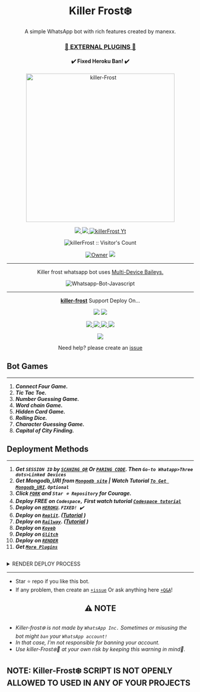  <h1 align="center"> Killer Frost❄️  </h1> 
<p align="center"> A simple WhatsApp bot with rich features created by manexx. </p>

 
<h3 align="center"> <a href="https://github.com/Manexxxx/Killer frost Media">🍫 EXTERNAL PLUGINS 🍫</a></h3> 

<h4 align="center"> ✔️ Fixed Heroku Ban! ✔️</h4> 


<p align="center">
  <a href="https://youtube.com/@manexxxx">
    <img alt="killer-Frost" height="400" src="https://telegra.ph/file/440377d1c5a39c3e6930d.jpg">
  </a>
</p>
    
   
   
<p align="center">
   <a href="https://github.com/Manexxxx/killer-Frost/fork">
    <img src="https://img.shields.io/github/forks/Manexxxx/killer-Frost?style=flat-square&logo=github&color=darkred">
   </a>
  <a href="https://github.com/Manexxxx/Killer-Frost/stargazers"> 
     <img src="https://img.shields.io/github/stars/Manexxxx/killer-Frost?style=flat-square&logo=github&color=darkred">
 </a>



  <a aria-label="Killer frost is free to use" href="https://youtube.com/@killer frost" target="_blank">
    <img alt="killerFrost Yt" src="https://img.shields.io/youtube/channel/subscribers/UCU071AMRqcd5mfTdCgJFwPg" target="_blank" />
  </a>

</p>
<p align="center"><img src="https://profile-counter.glitch.me/{killerFrost}/count.svg" alt="killerFrost :: Visitor's Count" /></p>

<p align="center">

 <a href="https://github.com/Manexxxx">
 <img title="Owner" src="https://img.shields.io/badge/Manexxxx-darkred?style=flat-square&logo=github&label=owner"></a>
   <a href="https://github.com/Manexxxx">
    <img src="https://img.shields.io/github/followers/Manexxxx?style=flat-square&logo=github&color=blue">
  </a>
  

 
 </p>





---




<p align="center"> Killer frost whatsapp bot uses
  <a href="https://github.com/adiwajshing/Baileys">Multi-Device Baileys.</a>
</p>
<p align="center">
  <img title="Whatsapp-Bot-Javascript" src="https://img.shields.io/badge/Javascript-363303?style=for-the-badge&logo=javascript&logoColor=c6c631"></img>
</p>

---

<p align="center">
  <a href="https://github.com/Manexxxx/killer-Frost"><b>killer-frost</b></a> Support Deploy On...
</p>

<p align="center">
  <a href="https://github.com/Manexxxx/killer-frost/blob/main/temp/deploy-on-vps.md"><img src="https://img.shields.io/badge/self hosting-3d1513?style=for-the-badge&logo=serverless&logoColor=FD5750"></a>
  <a href="https://frost❄️-web01.vercel.app/deploy?platform=railway"><img src="https://img.shields.io/badge/railway-3e164f?style=for-the-badge&logo=railway&logoColor=0B0D0E"></a>
</p>
<p align="center">
  <a href="https://frost❄️-web01.vercel.app/deploy?platform=heroku"> <img src="https://img.shields.io/badge/heroku-9d7acc?style=for-the-badge&logo=heroku&logoColor=430098"> </a>
  <a href="https://frost❄️-web01.vercel.app/deploy?platform=repl"  > <img src="https://img.shields.io/badge/replit-253c99?style=for-the-badge&logo=replit&logoColor=F26207"> </a>
  <a href="https://frost❄️-web01.vercel.app/deploy?platform=koyeb" > <img src="https://img.shields.io/badge/koyeb-033604?style=for-the-badge&logo=koyeb&logoColor=white">    </a>
 <a href="https://frost❄️-web01.vercel.app/deploy?platform=glitch" > <img src="https://img.shields.io/badge/glitch-033604?style=for-the-badge&logo=glitch&logoColor=darkred"></a>
</p>
<p align="center">
  <a href="https://youtu.be/3NdJb6_1cJM"><img src="https://img.shields.io/badge/CodeSpace-green?colorA=%23ff000&colorB=%23017e40&style=for-the-badge&logo=git&logoColor=white"></a>
</p>
<p align="center">Need help? please create an <a href="https://github.com/Manexxxx//killer Frost">issue</a></p>

 



## Bot Games
---
1. ***Connect Four Game.***
2.  ***Tic Tac Toe.***
3.  ***Number Guessing Game.***
4.  ***Word chain Game.***
5.  ***Hidden Card Game.***
6.  ***Rolling Dice.***
7.  ***Character Guessing Game.***
8.  ***Capital of City Finding.***
##


 




    
   
## Deployment Methods
---
1.  ***Get `SESSION ID` by [`SCANING QR`](https://suhail-md-vtsf.onrender.com/) Or [`PARING CODE`](https://suhail-md-vtsf.onrender.com/code). Then `Go-to Whatapp>Three dots>Linked Devices`***
2.  ***Get Mongodb_URI from [`Mongodb site`](https://www.mongodb.com/) | Watch Tutorial [`To Get Mongodb_URI`](https://youtu.be/4YEUtGlqkl4). `Optional`***
3.  ***Click [`FORK`](https://github.com/Manexxxx/Killer-frost/fork) and `Star ⭐ Repository` for Courage.***
4.  ***Deploy FREE on `Codespace,` First watch tutorial [`Codespace tutorial`](https://youtu.be/3NdJb6_1cJM)***
5.  ***Deploy on [`HEROKU`](https://killer-frostt.vercel.app/deploy?platform=frost).  `FIXED! ✔️`***
6.  ***Deploy on [`Replit`](https://killer-frostt.vercel.app/deploy?platform=repl). ([Tutorial](https://youtu.be/hPXU9OjMryQ) )***
7.  ***Deploy on [`Railway`](https://frost-web01.vercel.app/deploy?platform=railway). ([Tutorial](https://youtu.be/iGVdsK4qmcc) )***
8.  ***Deploy on [`Koyeb`](https://killer-frostt.vercel.app/deploy?platform=koyeb)***
9. ***Deploy on [`Glitch`](https://frost-web01.vercel.app/deploy?platform=glitch)***
10. ***Deploy on [`RENDER`](https://frost-web01.vercel.app/deploy?on=render)***
10. ***Get [`More Plugins`](https://github.com/Manexxxx/killer-frost-Media)***
##

 <details close>
<summary>RENDER DEPLOY PROCESS</summary>
   
    1: Click "NEW".
    2: Select "Web Service".
    3: Click "Build and deploy from a Git repository".
    4: Now Choose this forked git repo from list.
    5: And JUST CLICK "Connect". 
   </details>


---


- Star ⭐ repo if you like this bot.
- If any problem, then create an [`+issue`](https://github.com/Manexxxx/killer-frost/issues/new) Or ask anything here [`+Q&A`](https://github.com/Manexxxx/Killer-frost/discussions/new?category=q-a)!




<h2 align="center"> ⚠️ NOTE  </h2>

   
## 

- *Killer-frost❄️ is not made by `WhatsApp Inc.` Sometimes or misusing the bot might `ban` your `WhatsApp account!`*
- *In that case, I'm not responsible for banning your account.*
- *Use killer-Frost❄️🥂 at your own risk by keeping this warning in mind🥂.*



## NOTE: Killer-Frost❄️ SCRIPT IS NOT OPENLY ALLOWED TO USED IN ANY OF YOUR PROJECTS
